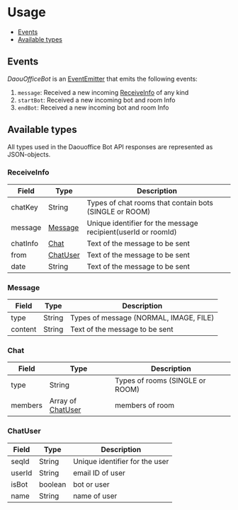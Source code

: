 Usage
=====

-	[Events](#events)
-	[Available types](#availabletypes)

<a name="events"></a>

Events
------

*DaouOfficeBot* is an [EventEmitter](https://nodejs.org/api/events.html#events_class_eventemitter) that emits the following events:  
1. `message`: Received a new incoming [ReceiveInfo](#receiveInfo) of any kind  
1. `startBot`: Received a new incoming bot and room Info  
1. `endBot`: Received a new incoming bot and room Info

<a name="availabletypes"></a>

Available types
---------------

All types used in the Daouoffice Bot API responses are represented as JSON-objects.

<a name="receiveInfo"></a>

### ReceiveInfo

| Field    | Type                  | Description                                                   |
|----------|-----------------------|---------------------------------------------------------------|
| chatKey  | String                | Types of chat rooms that contain bots (SINGLE or ROOM)        |
| message  | [Message](#message)   | Unique identifier for the message recipient(userId or roomId) |
| chatInfo | [Chat](#chat)         | Text of the message to be sent                                |
| from     | [ChatUser](#chatUser) | Text of the message to be sent                                |
| date     | String                | Text of the message to be sent                                |

<a name="message"></a>

### Message

| Field   | Type   | Description                            |
|---------|--------|----------------------------------------|
| type    | String | Types of message (NORMAL, IMAGE, FILE) |
| content | String | Text of the message to be sent         |

<a name="chat"></a>

### Chat

| Field   | Type                           | Description                     |
|---------|--------------------------------|---------------------------------|
| type    | String                         | Types of rooms (SINGLE or ROOM) |
| members | Array of [ChatUser](#chatUser) | members of room                 |

<a name="chatUser"></a>

### ChatUser

| Field  | Type    | Description                    |
|--------|---------|--------------------------------|
| seqId  | String  | Unique identifier for the user |
| userId | String  | email ID of user               |
| isBot  | boolean | bot or user                    |
| name   | String  | name of user                   |
